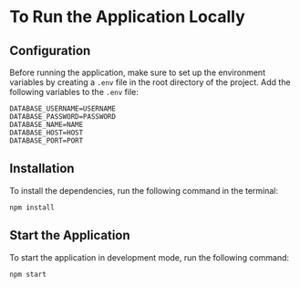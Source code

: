 # To Run the Application Locally

## Configuration

Before running the application, make sure to set up the environment variables by creating a `.env` file in the root directory of the project. Add the following variables to the `.env` file:

```plaintext
DATABASE_USERNAME=USERNAME
DATABASE_PASSWORD=PASSWORD
DATABASE_NAME=NAME
DATABASE_HOST=HOST
DATABASE_PORT=PORT
```

## Installation

To install the dependencies, run the following command in the terminal:

```plaintext
npm install
```

## Start the Application

To start the application in development mode, run the following command:

```plaintext
npm start
```
